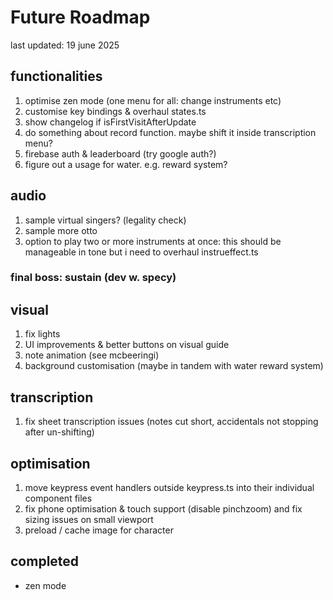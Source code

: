 # Future Roadmap

last updated: 19 june 2025

## functionalities
1. optimise zen mode (one menu for all: change instruments etc)
2. customise key bindings & overhaul states.ts
3. show changelog if isFirstVisitAfterUpdate
4. do something about record function. maybe shift it inside transcription menu?
5. firebase auth & leaderboard (try google auth?)
6. figure out a usage for water. e.g. reward system?

## audio
1. sample virtual singers? (legality check)
2. sample more otto
3. option to play two or more instruments at once: this should be manageable in tone but i need to overhaul instrueffect.ts

### final boss: sustain (dev w. specy)

## visual
1. fix lights
2. UI improvements & better buttons on visual guide
3. note animation (see mcbeeringi)
4. background customisation (maybe in tandem with water reward system)

## transcription
1. fix sheet transcription issues (notes cut short, accidentals not stopping after un-shifting)

## optimisation
1. move keypress event handlers outside keypress.ts into their individual component files
2. fix phone optimisation & touch support (disable pinchzoom) and fix sizing issues on small viewport
3. preload / cache image for character


## completed
* zen mode